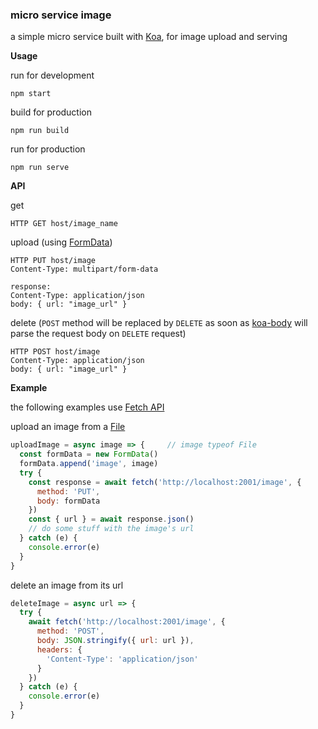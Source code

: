 ### micro service image

a simple micro service built with [Koa](https://koajs.com/), for image upload and serving

**Usage**

run for development
```
npm start
```

build for production
```
npm run build
```

run for production
```
npm run serve
```

**API**

get
```
HTTP GET host/image_name
```

upload (using [FormData](https://developer.mozilla.org/en-US/docs/Web/API/FormData))
```
HTTP PUT host/image
Content-Type: multipart/form-data

response:
Content-Type: application/json
body: { url: "image_url" }
```

delete (`POST` method will be replaced by `DELETE` as soon as [koa-body](https://github.com/dlau/koa-body) will parse the request body on `DELETE` request)
```
HTTP POST host/image
Content-Type: application/json
body: { url: "image_url" }
```

**Example**

the following examples use [Fetch API](https://developer.mozilla.org/en-US/docs/Web/API/Fetch_API)

upload an image from a [File](https://developer.mozilla.org/en-US/docs/Web/API/File)
```javascript
uploadImage = async image => {     // image typeof File
  const formData = new FormData()
  formData.append('image', image)
  try {
    const response = await fetch('http://localhost:2001/image', {
      method: 'PUT',
      body: formData
    })
    const { url } = await response.json()
    // do some stuff with the image's url
  } catch (e) {
    console.error(e)
  }
}
```

delete an image from its url
```javascript
deleteImage = async url => {
  try {
    await fetch('http://localhost:2001/image', {
      method: 'POST',
      body: JSON.stringify({ url: url }),
      headers: {
        'Content-Type': 'application/json'
      }
    })
  } catch (e) {
    console.error(e)
  }
}
```